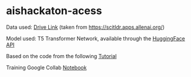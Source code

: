 # aishackaton-acess

Data used: [Drive Link](https://drive.google.com/drive/u/0/folders/189dPK7T-AUUEThUyyZqxNxTOahvL81aL) (taken from https://scitldr.apps.allenai.org/)  

Model used: T5 Transformer Network, available through the [HuggingFace API](https://huggingface.co/t5-small)

Based on the code from the following [Tutorial](https://colab.research.google.com/github/abhimishra91/transformers-tutorials/blob/master/transformers_summarization_wandb.ipynb)

Training Google Collab [Notebook](https://colab.research.google.com/drive/1KIGUAdwfoA0tQeusQcRjGYRRCqJ1s9O4?usp=sharing)
